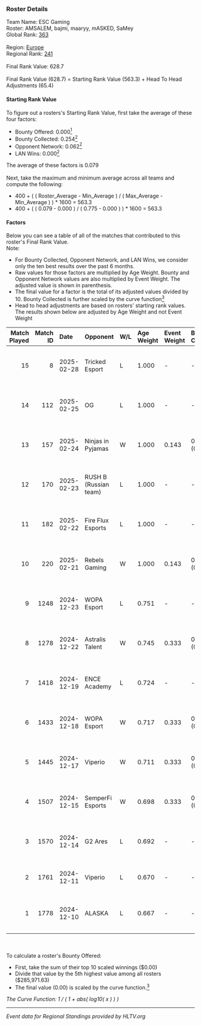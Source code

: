 ### Roster Details<br />
Team Name: ESC Gaming<br />
Roster: AMSALEM, bajmi, maaryy, mASKED, SaMey<br />
Global Rank: [363](../../standings_global_2025_02_28.md)<br />
<br />
Region: [Europe]( ../../standings_europe_2025_02_28.md)<br />
Regional Rank: [241]( ../../standings_europe_2025_02_28.md)<br />
<br />
Final Rank Value:  628.7<br />
<br />
Final Rank Value (628.7) = Starting Rank Value (563.3) + Head To Head Adjustments (65.4)<br />

#### Starting Rank Value<br />
To figure out a rosters's Starting Rank Value, first take the average of these four factors:<br />
- Bounty Offered: 0.000[<sup>1</sup>](#table2)
- Bounty Collected: 0.254[<sup>2</sup>](#table1)
- Opponent Network: 0.062[<sup>2</sup>](#table1)
- LAN Wins: 0.000[<sup>2</sup>](#table1)

The average of these factors is 0.079<br />
<br />
Next, take the maximum and minimum average across all teams and compute the following:<br />
- 400 + ( ( Roster_Average - Min_Average ) / ( Max_Average - Min_Average ) ) * 1600 = 563.3
- 400 + ( ( 0.079 - 0.000 ) / ( 0.775 - 0.000 ) ) * 1600 = 563.3


#### Factors<br />
Below you can see a table of all of the matches that contributed to this roster's Final Rank Value.<br />
Note:<br />

- For Bounty Collected, Opponent Network, and LAN Wins, we consider only the ten best results over the past 6 months.
- Raw values for those factors are multiplied by Age Weight. Bounty and Opponent Network values are also multiplied by Event Weight. The adjusted value is shown in parenthesis.
- The final value for a factor is the total of its adjusted values divided by 10. Bounty Collected is further scaled by the curve function[<sup>3</sup>](#curveFunction)
- Head to head adjustments are based on rosters' starting rank values. The results shown below are adjusted by Age Weight and not Event Weight
<span id="table1"></span><br />


| Match Played | Match ID | Date       | Opponent              | W/L | Age Weight | Event Weight | Bounty Collected | Opponent Network | LAN Wins  | H2H Adj. | Roster                                   |
| -: | -: | :- | :- | :- | :- | :- | :- | :- | :- | -: | :- |
|           15 |        8 | 2025-02-28 | Tricked Esport        | L   | 1.000      | -            | -                | -                | -         |    -5.64 | AMSALEM, bajmi, maaryy, mASKED, SaMey    |
|           14 |      112 | 2025-02-25 | OG                    | L   | 1.000      | -            | -                | -                | -         |    -3.66 | AMSALEM, bajmi, maaryy, mASKED, SaMey    |
|           13 |      157 | 2025-02-24 | Ninjas in Pyjamas     | W   | 1.000      | 0.143        | 0.000 (0.000)    | 0.198 (0.028)    | 0 (0.000) |    16.89 | AMSALEM, bajmi, maaryy, mASKED, SaMey    |
|           12 |      170 | 2025-02-23 | RUSH B (Russian team) | L   | 1.000      | -            | -                | -                | -         |    -3.40 | AMSALEM, bajmi, maaryy, mASKED, SaMey    |
|           11 |      182 | 2025-02-22 | Fire Flux Esports     | L   | 1.000      | -            | -                | -                | -         |    -3.94 | AMSALEM, bajmi, maaryy, mASKED, SaMey    |
|           10 |      220 | 2025-02-21 | Rebels Gaming         | W   | 1.000      | 0.143        | 0.011 (0.002)    | 0.273 (0.039)    | 0 (0.000) |    23.51 | AMSALEM, bajmi, maaryy, mASKED, SaMey    |
|            9 |     1248 | 2024-12-23 | WOPA Esport           | L   | 0.751      | -            | -                | -                | -         |    -4.14 | AMSALEM, maaryy, mASKED, shushan, tomiko |
|            8 |     1278 | 2024-12-22 | Astralis Talent       | W   | 0.745      | 0.333        | 0.003 (0.001)    | 0.640 (0.159)    | 0 (0.000) |    17.41 | AMSALEM, maaryy, mASKED, shushan, tomiko |
|            7 |     1418 | 2024-12-19 | ENCE Academy          | L   | 0.724      | -            | -                | -                | -         |    -4.57 | AMSALEM, maaryy, mASKED, shushan, tomiko |
|            6 |     1433 | 2024-12-18 | WOPA Esport           | W   | 0.717      | 0.333        | 0.037 (0.009)    | 0.845 (0.202)    | 0 (0.000) |    18.38 | AMSALEM, maaryy, mASKED, shushan, tomiko |
|            5 |     1445 | 2024-12-17 | Viperio               | W   | 0.711      | 0.333        | 0.002 (0.001)    | 0.444 (0.105)    | 0 (0.000) |    17.00 | AMSALEM, maaryy, mASKED, shushan, tomiko |
|            4 |     1507 | 2024-12-15 | SemperFi Esports      | W   | 0.698      | 0.333        | 0.000 (0.000)    | 0.372 (0.086)    | 0 (0.000) |    11.13 | AMSALEM, maaryy, mASKED, shushan, tein   |
|            3 |     1570 | 2024-12-14 | G2 Ares               | L   | 0.692      | -            | -                | -                | -         |    -6.50 | AMSALEM, maaryy, mASKED, tomiko, znxxX   |
|            2 |     1761 | 2024-12-11 | Viperio               | L   | 0.670      | -            | -                | -                | -         |    -5.00 | AMSALEM, maaryy, mASKED, tein, znxxX     |
|            1 |     1778 | 2024-12-10 | ALASKA                | L   | 0.667      | -            | -                | -                | -         |    -2.06 | AMSALEM, maaryy, mASKED, tomiko, znxxX   |

<br />
<span id="table2"></span><br />
To calculate a roster's Bounty Offered:<br />

- First, take the sum of their top 10 scaled winnings ($0.00)
- Divide that value by the 5th highest value among all rosters ($285,971.63)
- The final value (0.00) is scaled by the curve function.[<sup>3</sup>](#curveFunction)

<span id="curveFunction"></span>_The Curve Function: 1 / ( 1 + abs( log10( x ) ) )_<br />

---
_Event data for Regional Standings provided by HLTV.org_<br />
